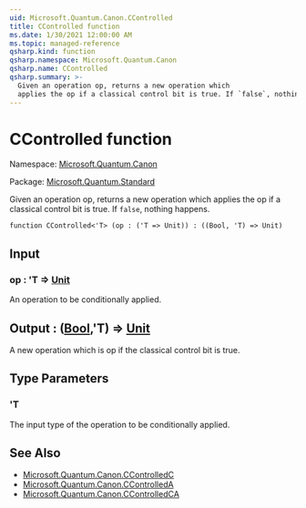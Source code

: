 ```yaml
---
uid: Microsoft.Quantum.Canon.CControlled
title: CControlled function
ms.date: 1/30/2021 12:00:00 AM
ms.topic: managed-reference
qsharp.kind: function
qsharp.namespace: Microsoft.Quantum.Canon
qsharp.name: CControlled
qsharp.summary: >-
  Given an operation op, returns a new operation which
  applies the op if a classical control bit is true. If `false`, nothing happens.
---
```


# CControlled function

Namespace: [Microsoft.Quantum.Canon](xref:Microsoft.Quantum.Canon)

Package: [Microsoft.Quantum.Standard](https://nuget.org/packages/Microsoft.Quantum.Standard)


Given an operation op, returns a new operation whichapplies the op if a classical control bit is true. If `false`, nothing happens.

```qsharp
function CControlled<'T> (op : ('T => Unit)) : ((Bool, 'T) => Unit)
```


## Input

### op : 'T => [Unit](xref:microsoft.quantum.lang-ref.unit) 

An operation to be conditionally applied.



## Output : ([Bool](xref:microsoft.quantum.lang-ref.bool),'T) => [Unit](xref:microsoft.quantum.lang-ref.unit) 

A new operation which is op if the classical control bit is true.

## Type Parameters

### 'T

The input type of the operation to be conditionally applied.

## See Also

- [Microsoft.Quantum.Canon.CControlledC](xref:Microsoft.Quantum.Canon.CControlledC)
- [Microsoft.Quantum.Canon.CControlledA](xref:Microsoft.Quantum.Canon.CControlledA)
- [Microsoft.Quantum.Canon.CControlledCA](xref:Microsoft.Quantum.Canon.CControlledCA)